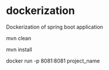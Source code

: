 # dockerization
Dockerization of spring boot application

mvn clean

mvn install

docker run -p 8081:8081 project_name 


